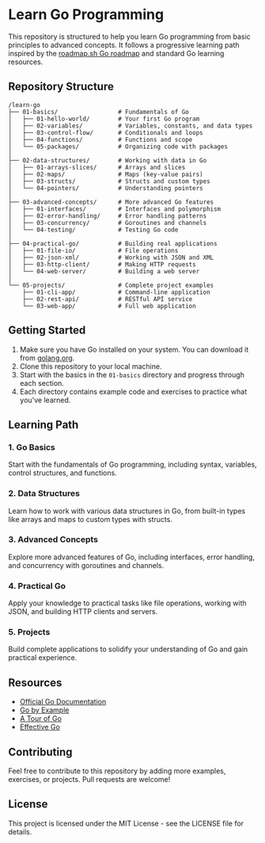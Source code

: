 # Learn Go Programming

This repository is structured to help you learn Go programming from basic principles to advanced concepts. It follows a progressive learning path inspired by the [roadmap.sh Go roadmap](https://roadmap.sh/ai-roadmaps/mastering-go-programming-language-xfizh) and standard Go learning resources.

## Repository Structure

```
/learn-go
├── 01-basics/                 # Fundamentals of Go
│   ├── 01-hello-world/        # Your first Go program
│   ├── 02-variables/          # Variables, constants, and data types
│   ├── 03-control-flow/       # Conditionals and loops
│   ├── 04-functions/          # Functions and scope
│   └── 05-packages/           # Organizing code with packages
│
├── 02-data-structures/        # Working with data in Go
│   ├── 01-arrays-slices/      # Arrays and slices
│   ├── 02-maps/               # Maps (key-value pairs)
│   ├── 03-structs/            # Structs and custom types
│   └── 04-pointers/           # Understanding pointers
│
├── 03-advanced-concepts/      # More advanced Go features
│   ├── 01-interfaces/         # Interfaces and polymorphism
│   ├── 02-error-handling/     # Error handling patterns
│   ├── 03-concurrency/        # Goroutines and channels
│   └── 04-testing/            # Testing Go code
│
├── 04-practical-go/           # Building real applications
│   ├── 01-file-io/            # File operations
│   ├── 02-json-xml/           # Working with JSON and XML
│   ├── 03-http-client/        # Making HTTP requests
│   └── 04-web-server/         # Building a web server
│
└── 05-projects/               # Complete project examples
    ├── 01-cli-app/            # Command-line application
    ├── 02-rest-api/           # RESTful API service
    └── 03-web-app/            # Full web application
```

## Getting Started

1. Make sure you have Go installed on your system. You can download it from [golang.org](https://golang.org/dl/).
2. Clone this repository to your local machine.
3. Start with the basics in the `01-basics` directory and progress through each section.
4. Each directory contains example code and exercises to practice what you've learned.

## Learning Path

### 1. Go Basics

Start with the fundamentals of Go programming, including syntax, variables, control structures, and functions.

### 2. Data Structures

Learn how to work with various data structures in Go, from built-in types like arrays and maps to custom types with structs.

### 3. Advanced Concepts

Explore more advanced features of Go, including interfaces, error handling, and concurrency with goroutines and channels.

### 4. Practical Go

Apply your knowledge to practical tasks like file operations, working with JSON, and building HTTP clients and servers.

### 5. Projects

Build complete applications to solidify your understanding of Go and gain practical experience.

## Resources

- [Official Go Documentation](https://golang.org/doc/)
- [Go by Example](https://gobyexample.com/)
- [A Tour of Go](https://tour.golang.org/)
- [Effective Go](https://golang.org/doc/effective_go)

## Contributing

Feel free to contribute to this repository by adding more examples, exercises, or projects. Pull requests are welcome!

## License

This project is licensed under the MIT License - see the LICENSE file for details.
